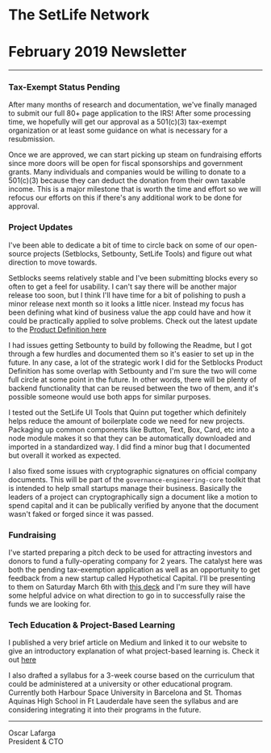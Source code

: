 # The SetLife Network
# February 2019 Newsletter
-------

### Tax-Exempt Status Pending

After many months of research and documentation, we've finally managed to submit our full 80+ page application to the IRS! After some processing time, we hopefully will get our approval as a 501(c)(3) tax-exempt organization or at least some guidance on what is necessary for a resubmission.

Once we are approved, we can start picking up steam on fundraising efforts since more doors will be open for fiscal sponsorships and government grants. Many individuals and companies would be willing to donate to a 501(c)(3) because they can deduct the donation from their own taxable income. This is a major milestone that is worth the time and effort so we will refocus our efforts on this if there's any additional work to be done for approval.

### Project Updates

I've been able to dedicate a bit of time to circle back on some of our open-source projects (Setblocks, Setbounty, SetLife Tools) and figure out what direction to move towards.

Setblocks seems relatively stable and I've been submitting blocks every so often to get a feel for usability. I can't say there will be another major release too soon, but I think I'll have time for a bit of polishing to push a minor release next month so it looks a little nicer. Instead my focus has been defining what kind of business value the app could have and how it could be practically applied to solve problems. Check out the latest update to the [Product Definition here](https://github.com/setlife-network/setblocks/blob/develop/docs/Product-Definition.md)

I had issues getting Setbounty to build by following the Readme, but I got through a few hurdles and documented them so it's easier to set up in the future. In any case, a lot of the strategic work I did for the Setblocks Product Definition has some overlap with Setbounty and I'm sure the two will come full circle at some point in the future. In other words, there will be plenty of backend functionality that can be reused between the two of them, and it's possible someone would use both apps for similar purposes.

I tested out the SetLife UI Tools that Quinn put together which definitely helps reduce the amount of boilerplate code we need for new projects. Packaging up common components like Button, Text, Box, Card, etc into a node module makes it so that they can be automatically downloaded and imported in a standardized way. I did find a minor bug that I documented but overall it worked as expected.

I also fixed some issues with cryptographic signatures on official company documents. This will be part of the `governance-engineering-core` toolkit that is intended to help small startups manage their business. Basically the leaders of a project can cryptographically sign a document like a motion to spend capital and it can be publically verified by anyone that the document wasn't faked or forged since it was passed.

### Fundraising

I've started preparing a pitch deck to be used for attracting investors and donors to fund a fully-operating company for 2 years. The catalyst here was both the pending tax-exemption application as well as an opportunity to get feedback from a new startup called Hypothetical Capital. I'll be presenting to them on Saturday March 6th with [this deck](https://docs.google.com/presentation/d/18i5XvVc4d-sI9o2wZWU9gleegTRa1d9gcQGdDEftXR0) and I'm sure they will have some helpful advice on what direction to go in to successfully raise the funds we are looking for.

### Tech Education & Project-Based Learning

I published a very brief article on Medium and linked it to our website to give an introductory explanation of what project-based learning is. Check it out [here](https://medium.com/the-setlife-network/an-introduction-to-project-based-learning-65b4ab70bec2)

I also drafted a syllabus for a 3-week course based on the curriculum that could be administered at a university or other educational program. Currently both Harbour Space University in Barcelona and St. Thomas Aquinas High School in Ft Lauderdale have seen the syllabus and are considering integrating it into their programs in the future.


-------

Oscar Lafarga<br/>
President & CTO
